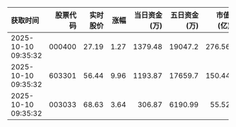 | 获取时间                |   股票代码 |   实时股价 |   涨幅 |   当日资金(万) |   五日资金(万) |   市值(亿) |   流通市值(亿) |   换手率 |
|:--------------------|-------:|-------:|-----:|----------:|----------:|--------:|----------:|------:|
| 2025-10-10 09:35:32 | 000400 |  27.19 | 1.27 |   1379.48 |  19047.2  |  276.56 |    274.68 |  0.7  |
| 2025-10-10 09:35:32 | 603301 |  56.44 | 9.96 |   1193.87 |  17659.7  |  150.44 |    150.44 |  1.31 |
| 2025-10-10 09:35:32 | 003033 |  68.63 | 3.64 |    306.87 |   6190.99 |   55.52 |     54.83 |  0.64 |